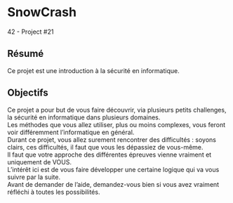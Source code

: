 # SnowCrash
42 - Project #21

## Résumé
Ce projet est une introduction à la sécurité en informatique.

## Objectifs
Ce projet a pour but de vous faire découvrir, via plusieurs petits challenges, la sécurité
en informatique dans plusieurs domaines.  
Les méthodes que vous allez utiliser, plus ou moins complexes, vous feront voir différemment l’informatique en général.  
Durant ce projet, vous allez surement rencontrer des difficultés : soyons clairs, ces
difficultés, il faut que vous les dépassiez de vous-même.  
Il faut que votre approche des différentes épreuves vienne vraiment et uniquement de VOUS.  
L’intérêt ici est de vous faire développer une certaine logique qui va vous suivre par la suite.  
Avant de demander de l’aide, demandez-vous bien si vous avez vraiment réfléchi à toutes les possibilités.
